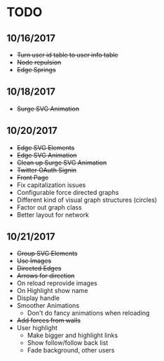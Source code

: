 # TODO

## 10/16/2017
 * ~~Turn user id table to user info table~~
 * ~~Node repulsion~~
 * ~~Edge Springs~~

 ## 10/18/2017
 * ~~Surge SVG Animation~~

## 10/20/2017
 * ~~Edge SVG Elements~~
 * ~~Edge SVG Animation~~
 * ~~Clean up Surge SVG Animation~~
 * ~~Twitter OAuth Signin~~
 * ~~Front Page~~
 * Fix capitalization issues
 * Configurable force directed graphs
 * Different kind of visual graph structures (circles)
 * Factor out graph class
 * Better layout for network

## 10/21/2017
 * ~~Group SVG Elements~~
 * ~~Use Images~~
 * ~~Directed Edges~~
 * ~~Arrows for direction~~
 * On reload reprovide images
 * On Highlight show name
 * Display handle
 * Smoother Animations 
   * Don't do fancy animations when reloading
 * ~~Add forces from walls~~
 * User highlight
   * Make bigger and highlight links
   * Show follow/follow back list
   * Fade background, other users